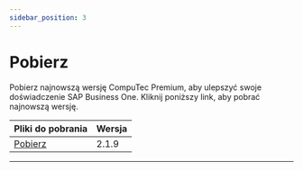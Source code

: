 ```yaml
---
sidebar_position: 3
---
```


# Pobierz

Pobierz najnowszą wersję CompuTec Premium, aby ulepszyć swoje doświadczenie SAP Business One. Kliknij poniższy link, aby pobrać najnowszą wersję.

| Pliki do pobrania| Wersja |
| --- | --- |
| [Pobierz](https://download.computec.one/software/premium/releases/CompuTec_Premium_2.10.198.zip) | 2.1.9 |

---
